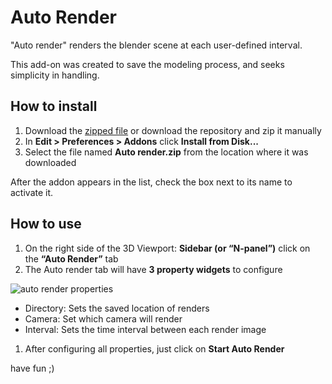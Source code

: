 # Auto Render
"Auto render" renders the blender scene at each user-defined interval.

This add-on was created to save the modeling process, and seeks simplicity in handling.

## How to install

1. Download the [zipped file](https://github.com/victorictor/Auto-Render/releases/tag/v1.2.4) or download the repository and zip it manually
1. In __Edit > Preferences > Addons__ click __Install from Disk...__ 
1. Select the file named __Auto render.zip__ from the location where it was downloaded

After the addon appears in the list, check the box next to its name to activate it.

## How to use

1. On the right side of the 3D Viewport: __Sidebar (or “N-panel”)__ click on the __“Auto Render”__ tab
1. The Auto render tab will have __3 property widgets__ to configure
   
![auto render properties](https://github.com/user-attachments/assets/287730b9-106a-40cb-8829-fd283e019033)</p>

* Directory: Sets the saved location of renders
* Camera: Set which camera will render
* Interval: Sets the time interval between each render image

1. After configuring all properties, just click on __Start Auto Render__

have fun ;)



